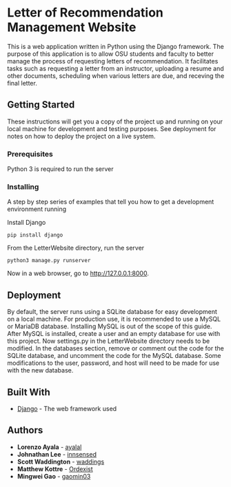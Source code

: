 # Letter of Recommendation Management Website

This is a web application written in Python using the Django framework. The purpose of this application is to allow OSU students and faculty to better manage the process of requesting letters of recommendation. It facilitates tasks such as requesting a letter from an instructor, uploading a resume and other documents, scheduling when various letters are due, and receving the final letter.

## Getting Started

These instructions will get you a copy of the project up and running on your local machine for development and testing purposes. See deployment for notes on how to deploy the project on a live system.

### Prerequisites

Python 3 is required to run the server

### Installing

A step by step series of examples that tell you how to get a development environment running

Install Django

```
pip install django
```

From the LetterWebsite directory, run the server

```
python3 manage.py runserver
```

Now in a web browser, go to http://127.0.0.1:8000.

## Deployment

By default, the server runs using a SQLite database for easy development on a local machine. For production use, it is recommended to use a MySQL or MariaDB database. Installing MySQL is out of the scope of this guide. After MySQL is installed, create a user and an empty database for use with this project. Now settings.py in the LetterWebsite directory needs to be modified. In the databases section, remove or comment out the code for the SQLite database, and uncomment the code for the MySQL database. Some modifications to the user, password, and host will need to be made for use with the new database.

## Built With

* [Django](https://www.djangoproject.com/) - The web framework used

## Authors

* **Lorenzo Ayala** - [ayalal](https://github.com/ayalal)
* **Johnathan Lee** - [innsensed](https://github.com/innsensed)
* **Scott Waddington** - [waddings](https://github.com/waddings)
* **Matthew Kottre** - [Ordexist](https://github.com/Ordexist)
* **Mingwei Gao** - [gaomin03](https://github.com/gaomin03)
